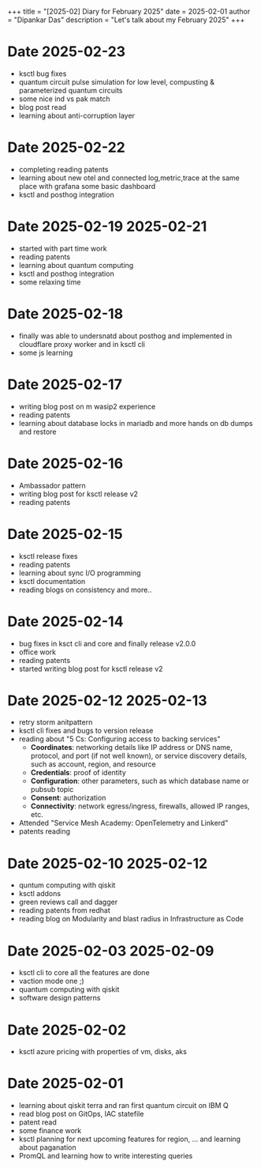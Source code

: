 +++
title = "[2025-02] Diary for February 2025"
date = 2025-02-01
author = "Dipankar Das"
description = "Let's talk about my February 2025"
+++

# Date 2025-02-23
* ksctl bug fixes
* quantum circuit pulse simulation for low level, compusting & parameterized quantum circuits
* some nice ind vs pak match
* blog post read
* learning about anti-corruption layer

# Date 2025-02-22
* completing reading patents
* learning about new otel and connected log,metric,trace at the same place with grafana some basic dashboard
* ksctl and posthog integration

# Date 2025-02-19 2025-02-21
* started with part time work
* reading patents
* learning about quantum computing
* ksctl and posthog integration
* some relaxing time

# Date 2025-02-18
* finally was able to undersnatd about posthog and implemented in cloudflare proxy worker and in ksctl cli
* some js learning

# Date 2025-02-17
* writing blog post on m wasip2 experience
* reading patents
* learning about database locks in mariadb and more hands on db dumps and restore

# Date 2025-02-16
* Ambassador pattern
* writing blog post for ksctl release v2
* reading patents

# Date 2025-02-15
* ksctl release fixes
* reading patents
* learning about sync I/O programming
* ksctl documentation
* reading blogs on consistency and more..

# Date 2025-02-14
* bug fixes in ksct cli and core and finally release v2.0.0
* office work
* reading patents
* started writing blog post for ksctl release v2

# Date 2025-02-12 2025-02-13
* retry storm anitpattern
* ksctl cli fixes and bugs to version release
* reading about "5 Cs: Configuring access to backing services"
  * **Coordinates**: networking details like IP address or DNS name, protocol, and port (if not well known), or service discovery details, such as account, region, and resource
  * **Credentials**: proof of identity
  * **Configuration**: other parameters, such as which database name or pubsub topic
  * **Consent**: authorization
  * **Connectivity**: network egress/ingress, firewalls, allowed IP ranges, etc.
* Attended "Service Mesh Academy: OpenTelemetry and Linkerd"
* patents reading

# Date 2025-02-10 2025-02-12
* quntum computing with qiskit
* ksctl addons
* green reviews call and dagger
* reading patents from redhat
* reading blog on Modularity and blast radius in Infrastructure as Code

# Date 2025-02-03 2025-02-09
* ksctl cli to core all the features are done
* vaction mode one ;)
* quantum computing with qiskit
* software design patterns

# Date 2025-02-02
* ksctl azure pricing with properties of vm, disks, aks

# Date 2025-02-01
* learning about qiskit terra and ran first quantum circuit on IBM Q
* read blog post on GitOps, IAC statefile
* patent read
* some finance work
* ksctl planning for next upcoming features for region, ... and learning about paganation
* PromQL and learning how to write interesting queries
